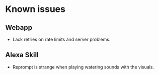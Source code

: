 # Known issues

## Webapp

* Lack retries on rate limits and server problems.


## Alexa Skill

* Reprompt is strange when playing watering sounds with the visuals. 